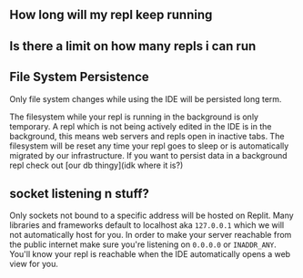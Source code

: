 ## How long will my repl keep running



## Is there a limit on how many repls i can run

## File System Persistence

Only file system changes while using the IDE will be persisted long term.

The filesystem while your repl is running in the background is only temporary. A repl which is not being actively edited in the IDE is in the background, this means web servers and repls open in inactive tabs. The filesystem will be reset any time your repl goes to sleep or is automatically migrated by our infrastructure. If you want to persist data in a background repl check out [our db thingy](idk where it is?)

## socket listening n stuff?

Only sockets not bound to a specific address will be hosted on Replit. Many libraries and frameworks default to localhost aka `127.0.0.1` which we will not automatically host for you. In order to make your server reachable from the public internet make sure you're listening on `0.0.0.0` or `INADDR_ANY`. You'll know your repl is reachable when the IDE automatically opens a web view for you.